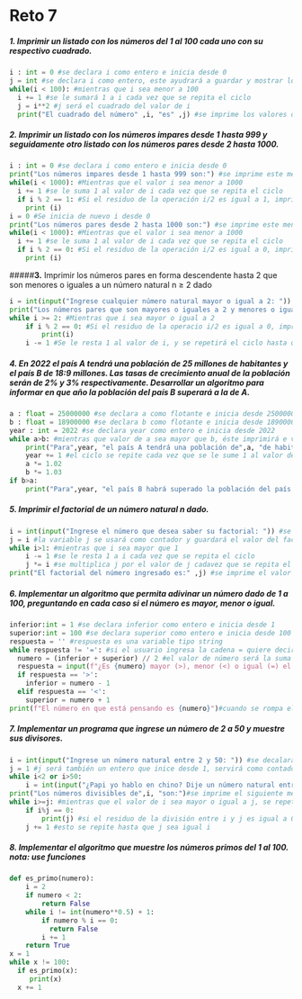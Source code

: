 # Reto 7
##### **1.** Imprimir un listado con los números del 1 al 100 cada uno con su respectivo cuadrado.
```python
i : int = 0 #se declara i como entero e inicia desde 0
j = int #se declara i como entero, este ayudrará a guardar y mostrar los cuadrados
while(i < 100): #mientras que i sea menor a 100
  i += 1 #se le sumará 1 a i cada vez que se repita el ciclo
  j = i**2 #j será el cuadrado del valor de i
  print("El cuadrado del número" ,i, "es" ,j) #se imprime los valores de las variables respectivamente
```
##### **2.** Imprimir un listado con los números impares desde 1 hasta 999 y seguidamente otro listado con los números pares desde 2 hasta 1000.
```python
i : int = 0 #se declara i como entero e inicia desde 0
print("Los números impares desde 1 hasta 999 son:") #se imprime este mensaje
while(i < 1000): #Mientras que el valor i sea menor a 1000
  i += 1 #se le suma 1 al valor de i cada vez que se repita el ciclo
  if i % 2 == 1: #Si el residuo de la operación i/2 es igual a 1, imprimirá el valor de i y por ende, es impar.
    print (i)
i = 0 #Se inicia de nuevo i desde 0
print("Los números pares desde 2 hasta 1000 son:") #se imprime este mensaje
while(i < 1000): #Mientras que el valor i sea menor a 1000
  i += 1 #se le suma 1 al valor de i cada vez que se repita el ciclo
  if i % 2 == 0: #Si el residuo de la operación i/2 es igual a 0, imprimirá el valor de i y por ende, es par.
    print (i)
```
#####**3.** Imprimir los números pares en forma descendente hasta 2 que son menores o iguales a un número natural n ≥ 2 dado
```python
i = int(input("Ingrese cualquier número natural mayor o igual a 2: ")) #se declara i como entro y se le pide al usuario que defina la variable
print("Los números pares que son mayores o iguales a 2 y menores o iguales al número" ,i, "son:") #Se imprime este mensaje
while i >= 2: #Mientras que i sea mayor o igual a 2
    if i % 2 == 0: #Si el residuo de la operacio i/2 es igual a 0, imprimirá el valor de i, por ende, éste será par.
        print(i)
    i -= 1 #Se le resta 1 al valor de i, y se repetirá el ciclo hasta que la condición de éste cumpla
```
##### **4.** En 2022 el país A tendrá una población de 25 millones de habitantes y el país B de 18:9 millones. Las tasas de crecimiento anual de la población serán de 2% y 3% respectivamente. Desarrollar un algoritmo para informar en que año la población del país B superará a la de A.
```python
a : float = 25000000 #se declara a como flotante e inicia desde 25000000
b : float = 18900000 #se declara b como flotante e inicia desde 18900000
year : int = 2022 #se declara year como entero e inicia desde 2022
while a>b: #mientras que valor de a sea mayor que b, éste imprimirá e valor de la variables
    print("Para",year, "el país A tendrá una población de",a, "de habitantes y el país B de",b)
    year += 1 #el ciclo se repite cada vez que se le sume 1 al valor de year, y este termina cuando la condición de while sea falsa
    a *= 1.02
    b *= 1.03
if b>a:
    print("Para",year, "el país B habrá superado la población del país A") #Se hace una última condición e imprimirá el año en el que el país B tenga mayor población que la del A
```
##### **5.** Imprimir el factorial de un número natural n dado.
```python
i = int(input("Ingrese el número que desea saber su factorial: ")) #se declara i como entero y se le pide al usuario que ingrese el valor inicial de este
j = i #la variable j se usará como contador y guardará el valor del factorial
while i>1: #mientras que i sea mayor que 1
    i -= 1 #se le resta 1 a i cada vez que se repita el ciclo
    j *= i #se multiplica j por el valor de j cadavez que se repita el ciclo
print("El factorial del número ingresado es:" ,j) #se imprime el valor de j, es decir el factorial del número ingresado por el usuario
```
##### **6.** Implementar un algoritmo que permita adivinar un número dado de 1 a 100, preguntando en cada caso si el número es mayor, menor o igual.
```python
inferior:int = 1 #se declara inferior como entero e inicia desde 1
superior:int = 100 #se declara superior como entero e inicia desde 100
respuesta = '' #respuesta es una variable tipo string
while respuesta != '=': #si el usuario ingresa la cadena = quiere decir que el algoritmo advinó su número
  numero = (inferior + superior) // 2 #el valor de número será la suma de los valores de inferior y superior dividido entre 2, este será entero
  respuesta = input(f"¿Es {numero} mayor (>), menor (<) o igual (=) el número en el que estas pensando?") #el usuario contanrá con tres opciones <, > y =, dependiendo de lo escoja, se efectuará un condiconal diferente
  if respuesta == '>':
    inferior = numero - 1
  elif respuesta == '<':
    superior = numero + 1
print(f"El número en que está pensando es {numero}")#cuando se rompa el ciclo, la consola mostarará el valor que el usuario pensó
```
##### **7.** Implementar un programa que ingrese un número de 2 a 50 y muestre sus divisores.
```python
i = int(input("Ingrese un número natural entre 2 y 50: ")) #se decalara i como entero y el usuario determinará su valor
j = 1 #j será también un entero que inice desde 1, servirá como contador
while i<2 or i>50:
    i = int(input("¿Papi yo hablo en chino? Dije un número natural entre 2 y 50: ")) #en dado caso de que el usuario sea bobo, se imprimirá el siguiente mensaje hasta que ingrese un valor apropiado
print("Los números divisibles de",i, "son:")#se imprime el siguiente mensaje
while i>=j: #mientras que el valor de i sea mayor o igual a j, se repetirá el ciclo
    if i%j == 0:
        print(j) #si el residuo de la división entre i y j es igual a 0, se imprimirá j
    j += 1 #esto se repite hasta que j sea igual i
```
##### **8.** Implementar el algoritmo que muestre los números primos del 1 al 100. nota: use funciones
```python
def es_primo(numero): 
    i = 2
    if numero < 2:
        return False
    while i != int(numero**0.5) + 1:
        if numero % i == 0:
          return False
        i += 1  
    return True
x = 1
while x != 100:
  if es_primo(x): 
     print(x)
  x += 1
```
